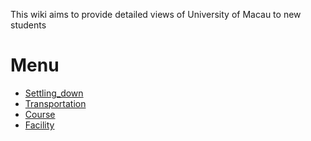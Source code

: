 This wiki aims to provide detailed views of University of Macau to new students

# Menu

* [Settling_down](Tips_for_daily_life)
* [Transportation](Transportation.md)
* [Course](Course.md)
* [Facility](Facility.md)
